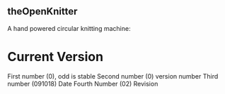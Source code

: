 ## theOpenKnitter
A hand powered circular knitting machine:

# Current Version
First number (0), odd is stable
Second number (0) version number
Third number (091018) Date
Fourth Number (02) Revision

